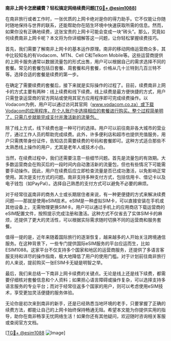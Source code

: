 **南非上网卡怎麽續費？轻松搞定网络续费问题[[TG💪+ @esim1088](https://t.me/s/esim1088)]**

在南非旅行或者工作时，一张优质的上网卡绝对是你的得力助手。它不仅能让你随时随地保持与世界的联系，还能帮助你在陌生环境中快速获取所需的信息。然而，如果你没有正确地续费，这张宝贵的上网卡可能会变成一块“砖头”。那么，究竟如何续费南非上网卡呢？本文将为你详细解答这一问题，让你轻松掌握续费技巧。

首先，我们需要了解南非上网卡的基本运作原理。南非的移动网络运营商众多，其中比较知名的有Vodacom、MTN、Cell C和Telkom Mobile等。这些运营商提供的上网卡服务通常以数据流量包的形式出售，用户可以根据自己的需求选择不同的套餐。常见的套餐包括日套餐、周套餐和月套餐，价格从几十兰特到几百兰特不等。选择合适的套餐是续费的第一步。

在确定了需要续费的套餐后，接下来就是实际操作的过程了。目前，续费南非上网卡的方式主要有两种：线上续费和线下续费。线上续费是最方便快捷的方式，用户只需登录运营商的官方网站或使用其官方应用程序即可完成续费操作。以Vodacom为例，用户可以通过访问其官网（www.vodacom.co.za）或下载Vodacom的应用程序，在个人账户中选择相应的套餐进行购买。整个过程简单明了，只需几步就能完成支付并激活新的流量包。

除了线上方式，线下续费也是一种可行的选择。用户可以前往南非各大城市的营业厅，通过工作人员的帮助完成续费。此外，许多便利店和超市也提供充值服务，用户只需携带身份证件，告知店员需要续费的号码和套餐即可。这种方式适合那些不太熟悉线上操作的用户，尤其是老年人或技术小白。

当然，在续费过程中，我们还需要注意一些细节问题。首先是流量包的有效期。大多数运营商会在购买后的一段时间内自动激活新的流量包，但也有些情况下可能需要手动操作。因此，用户在续费后应立即检查流量是否已成功激活，以免影响正常使用。其次是支付方式的问题。南非支持多种支付方式，包括信用卡、借记卡以及电子钱包（如PayPal）。选择自己熟悉的支付方式可以避免不必要的麻烦。

对于经常往返南非的商务人士或长期居住者来说，有一种更便捷的方式来解决续费问题——那就是使用eSIM技术。eSIM是一种虚拟SIM卡，可以直接安装在手机或其他设备上，无需物理更换SIM卡。用户可以通过手机上的应用商店下载运营商的eSIM配置文件，按照提示完成注册和激活。这种方式不仅省去了实体SIM卡的麻烦，还提供了更大的灵活性，可以根据实际需求随时切换不同的运营商和服务套餐。

值得一提的是，近年来随着国际旅行的逐渐恢复，越来越多的人开始关注跨境通信服务。在这种背景下，一些专门提供国际eSIM服务的平台应运而生，比如ESIM1088。这家平台不仅支持多个国家和地区的运营商服务，还提供了多语言客服支持和详尽的操作指南，极大地降低了用户的使用门槛。对于计划前往南非旅行的人来说，提前购买一张ESIM卡无疑是明智之举。

最后，我们来总结一下南非上网卡续费的关键点。无论是线上还是线下续费，都需要仔细核对套餐信息和个人资料；如果担心语言障碍或操作复杂，可以选择支持多语言服务的专业平台；而对于经常往返多个国家的用户，则可以考虑使用eSIM技术，享受更加灵活便捷的服务体验。

无论你是初次来到南非的新手，还是已经熟悉当地环境的老手，只要掌握了正确的续费方法，都能让自己的上网卡始终保持畅通无阻。希望本文能为你提供实用的指导，助你在南非畅享无忧网络生活！如果你还有其他疑问，欢迎随时咨询相关客服或查阅官方文档。

[[TG💪+ @esim1088](https://t.me/s/esim1088) ![Image](https://i.postimg.cc/4NQfJmqS/Snipaste-2025-05-13-00-14-12.png)]